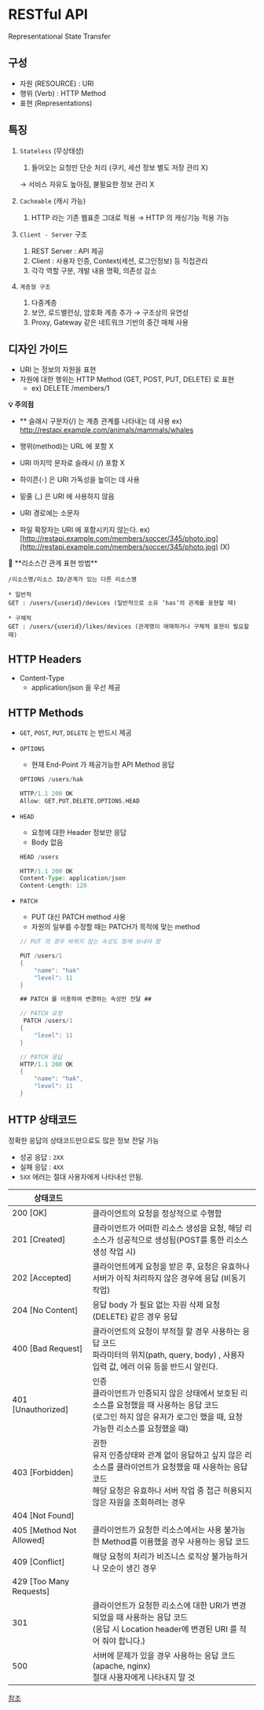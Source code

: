 





# RESTful API

Representational State Transfer





## 구성

- 자원 (RESOURCE) : URI
- 행위 (Verb) : HTTP Method
- 표현 (Representations)





## 특징

1. `Stateless` (무상태성)
    1. 들어오는 요청만 단순 처리 (쿠키, 세션 정보 별도 저장 관리 X)
    
    → 서비스 자유도 높아짐, 불필요한 정보 관리 X
    
2. `Cacheable` (캐시 가능)
    1. HTTP 라는 기존 웹표준 그대로 적용 → HTTP 의 캐싱기능 적용 가능
3. `Client - Server` 구조
    1. REST Server  : API 제공
    2. Client : 사용자 인증, Context(세션, 로그인정보) 등 직접관리
    3. 각각 역할 구분, 개발 내용 명확, 의존성 감소
4. `계층형 구조`
    1. 다중계층
    2. 보안, 로드밸런싱, 암호화 계층 추가 → 구조상의 유연성
    3. Proxy, Gateway 같은 네트워크 기반의 중간 매체 사용
    







## 디자인 가이드

- URI 는 정보의 자원을 표현
- 자원에 대한 행위는 HTTP Method (GET, POST, PUT, DELETE) 로 표현
    - ex) DELETE /members/1





**💡 주의점**

- ** 슬래시 구분자(/) 는 계층 관계를 나타내는 데 사용
  ex) http://restapi.example.com/animals/mammals/whales

- 행위(method)는 URL 에 포함 X

- URI 마지막 문자로 슬래시 (/) 포함 X

- 하이픈(-) 은 URI 가독성을 높이는 데 사용

- 밑줄 (_) 은 URI 에 사용하지 않음

- URI 경로에는 소문자

- 파일 확장자는 URI 에 포함시키지 않는다.
ex) [http://restapi.example.com/members/soccer/345/photo.jpg](http://restapi.example.com/members/soccer/345/photo.jpg) (X)



<aside>
📌 **리소스간 관계 표현 방법**

```
/리소스명/리소스 ID/관계가 있는 다른 리소스명

* 일반적
GET : /users/{userid}/devices (일반적으로 소유 ‘has’의 관계를 표현할 때)

* 구체적
GET : /users/{userid}/likes/devices (관계명이 애매하거나 구체적 표현이 필요할 때)
```









## HTTP Headers

- Content-Type
    - application/json 을 우선 제공









## HTTP Methods

- `GET`, `POST`, `PUT`, `DELETE` 는 반드시 제공
- `OPTIONS`
    - 현재 End-Point 가 제공가능한 API Method 응답
    
    ```java
    OPTIONS /users/hak
    
    HTTP/1.1 200 OK
    Allow: GET,PUT,DELETE,OPTIONS,HEAD
    ```
    
- `HEAD`
    - 요청에 대한 Header 정보만 응답
    - Body 없음
    
    ```java
    HEAD /users
    
    HTTP/1.1 200 OK
    Content-Type: application/json
    Content-Length: 120
    ```
    
- `PATCH`
    - PUT 대신 PATCH method 사용
    - 자원의 일부를 수정할 때는 PATCH가 목적에 맞는 method
    
    ```java
    // PUT 의 경우 바뀌지 않는 속성도 함께 보내야 함
    
    PUT /users/1
    {
        "name": "hak"
        "level": 11
    }
    
    ## PATCH 를 이용하여 변경하는 속성만 전달 ##
    
    // PATCH 요청
     PATCH /users/1
    {
        "level": 11
    }
    
    // PATCH 응답
    HTTP/1.1 200 OK
    {
        "name": "hak",
        "level": 11
    }
    ```
    







## HTTP 상태코드

정확한 응답의 상태코드만으로도 많은 정보 전달 가능

- 성공 응답 : `2XX`
- 실패 응답 : `4XX`
- `5XX` 에러는 절대 사용자에게 나타내선 안됨.

| 상태코드 |  |
| --- | --- |
| 200 [OK] | 클라이언트의 요청을 정상적으로 수행함 |
| 201 [Created] | 클라이언트가 어떠한 리소스 생성을 요청, 해당 리소스가 성공적으로 생성됨(POST를 통한 리소스 생성 작업 시) |
| 202 [Accepted] | 클라이언트에게 요청을 받은 후, 요청은 유효하나 서버가 아직 처리하지 않은 경우에 응답 (비동기 작업) |
| 204 [No Content] | 응답 body 가 필요 없는 자원 삭제 요청(DELETE) 같은 경우 응답 |
| 400 [Bad Request] | 클라이언트의 요청이 부적절 할 경우 사용하는 응답 코드<br /> 파라미터의 위치(path, query, body) , 사용자 입력 값, 에러 이유 등을 반드시 알린다. |
| 401 [Unauthorized] | 인증<br />클라이언트가 인증되지 않은 상태에서 보호된 리소스를 요청했을 때 사용하는 응답 코드<br/>(로그인 하지 않은 유저가 로그인 했을 때, 요청 가능한 리소스를 요청했을 때) |
| 403 [Forbidden] | 권한<br/>유저 인증상태와 관계 없이 응답하고 싶지 않은 리소스를 클라이언트가 요청했을 때 사용하는 응답 코드<br/>해당 요청은 유효하나 서버 작업 중 접근 허용되지 않은 자원을 조회하려는 경우 |
| 404 [Not Found] |  |
| 405 [Method Not Allowed] | 클라이언트가 요청한 리소스에서는 사용 불가능한 Method를 이용했을 경우 사용하는 응답 코드 |
| 409 [Conflict] | 해당 요청의 처리가 비즈니스 로직상 불가능하거나 모순이 생긴 경우 |
| 429 [Too Many Requests] |  |
| 301 | 클라이언트가 요청한 리소스에 대한 URI가 변경 되었을 때 사용하는 응답 코드<br />(응답 시 Location header에 변경된 URI 를 적어 줘야 합니다.) |
| 500 | 서버에 문제가 있을 경우 사용하는 응답 코드 (apache, nginx) <br />절대 사용자에게 나타내지 말 것 |





[참조]( https://sanghaklee.tistory.com/61)